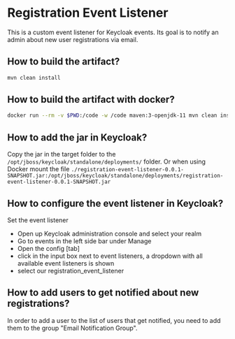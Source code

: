 # Registration Event Listener

This is a custom event listener for Keycloak events. 
Its goal is to notify an admin about new user registrations via email.

## How to build the artifact?

```sh
mvn clean install
```

## How to build the artifact with docker?

```sh
docker run --rm -v $PWD:/code -w /code maven:3-openjdk-11 mvn clean install
```

## How to add the jar in Keycloak?

Copy the jar in the target folder to the `/opt/jboss/keycloak/standalone/deployments/` folder.
Or when using Docker mount the file `./registration-event-listener-0.0.1-SNAPSHOT.jar:/opt/jboss/keycloak/standalone/deployments/registration-event-listener-0.0.1-SNAPSHOT.jar`

## How to configure the event listener in Keycloak?

Set the event listener

* Open up Keycloak administration console and select your realm
* Go to events in the left side bar under Manage
* Open the config [tab]
* click in the input box next to event listeners, a dropdown with all available event listeners is shown
* select our registration_event_listener

## How to add users to get notified about new registrations?

In order to add a user to the list of users that get notified, you need to add them to the group "Email Notification Group".

